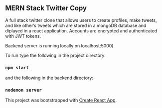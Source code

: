 ## MERN Stack Twitter Copy
A full stack twitter clone that allows users to create profiles, make tweets, and like other’s tweets which are stored in a mongoDB database and diplayed in a react application. Accounts are encrypted and authenticated with JWT tokens.

Backend server is running locally on localhost:5000)

To run type the following in the project directory: 
### `npm start`
and the following in the backend directory:
### `nodemon server`

This project was bootstrapped with [Create React App](https://github.com/facebook/create-react-app).
